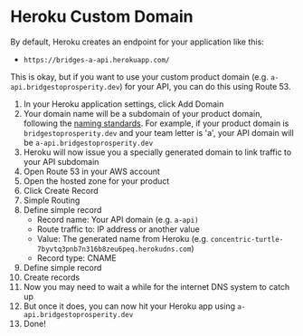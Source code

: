 # Heroku Custom Domain

By default, Heroku creates an endpoint for your application like this: 

* `https://bridges-a-api.herokuapp.com/` 

This is okay, but if you want to use your custom product domain \(e.g. `a-api.bridgestoprosperity.dev`\) for your API, you can do this using Route 53.

1. In your Heroku application settings, click Add Domain
2. Your domain name will be a subdomain of your product domain, following the [naming standards](https://docs.labs.lambdaschool.com/standards/infrastructure/dns#dns-200-product-subdomains). For example, if your product domain is `bridgestoprosperity.dev` and your team letter is 'a', your API domain will be `a-api.bridgestoprosperity.dev`
3. Heroku will now issue you a specially generated domain to link traffic to your API subdomain
4. Open Route 53 in your AWS account
5. Open the hosted zone for your product
6. Click Create Record
7. Simple Routing
8. Define simple record
   * Record name: Your API domain \(e.g. `a-api)`
   * Route traffic to: IP address or another value
   * Value: The generated name from Heroku \(e.g. `concentric-turtle-7byvtq3pnb7n316b8zeu6peq.herokudns.com`\)
   * Record type: CNAME
9. Define simple record
10. Create records
11. Now you may need to wait a while for the internet DNS system to catch up
12. But once it does, you can now hit your Heroku app using `a-api.bridgestoprosperity.dev`
13. Done!



